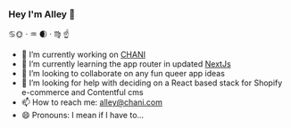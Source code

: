 ### Hey I'm Alley 👋

 :cancer:🌞 · :aquarius: 🌒 · ♍︎ :point_up:

- 🔭 I’m currently working on [CHANI](https://github.com/chani-nicholas-inc/)
- 🌱 I’m currently learning the app router in updated [NextJs](https://nextjs.org/)
- 👯 I’m looking to collaborate on any fun queer app ideas
- 🤔 I’m looking for help with deciding on a React based stack for Shopify e-commerce and Contentful cms
- 📫 How to reach me: alley@chani.com
- 😄 Pronouns: I mean if I have to...

